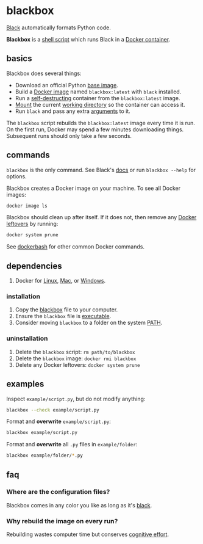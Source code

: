 # blackbox

[Black](https://github.com/psf/black)
automatically formats Python code.

**Blackbox** is a
[shell script](https://en.wikipedia.org/wiki/Shell_script)
which runs Black in a
[Docker container](https://docs.docker.com/get-started/).

## basics

Blackbox does several things:

- Download an official Python
[base image](https://hub.docker.com/_/python).
- Build a
[Docker image](https://docs.docker.com/get-started/)
named `blackbox:latest` with `black` installed.
- Run a
[self-destructing](https://docs.docker.com/engine/reference/run/#clean-up---rm)
container from the `blackbox:latest` image.
- [Mount](https://docs.docker.com/storage/bind-mounts/)
the current
[working directory](https://en.wikipedia.org/wiki/Working_directory)
so the container can access it.
- Run `black` and pass any extra
[arguments](https://en.wikipedia.org/wiki/Command-line_interface#Arguments)
to it.

The `blackbox` script rebuilds the `blackbox:latest` image every time it is run.
On the first run, Docker may spend a few minutes downloading things.
Subsequent runs should only take a few seconds.

## commands

`blackbox` is the only command.
See Black's
[docs](https://black.readthedocs.io/en/stable/installation_and_usage.html#command-line-options)
or run `blackbox --help` for options.

Blackbox creates a Docker image on your machine.
To see all Docker images:
```bash
docker image ls
```

Blackbox should clean up after itself.
If it does not, then remove any
[Docker leftovers](https://docs.docker.com/engine/reference/commandline/system_prune/)
by running:
```bash
docker system prune
```

See
[dockerbash](https://github.com/samkennerly/dockerbash)
for other common Docker commands.

## dependencies

1. Docker for
[Linux](https://docs.docker.com/install/),
[Mac](https://docs.docker.com/v17.12/docker-for-mac/install/),
or
[Windows](https://docs.docker.com/docker-for-windows/install/).

### installation
1. Copy the
[blackbox](blackbox)
file to your computer.
2. Ensure the `blackbox` file is
[executable](https://en.wikipedia.org/wiki/Chmod).
3. Consider moving `blackbox` to a folder on the system
[PATH](https://en.wikipedia.org/wiki/PATH_(variable)).

### uninstallation
1. Delete the `blackbox` script: `rm path/to/blackbox`
2. Delete the `blackbox` image: `docker rmi blackbox`
3. Delete any Docker leftovers: `docker system prune`

## examples

Inspect `example/script.py`, but do not modify anything:
```bash
blackbox --check example/script.py
```

Format and **overwrite** `example/script.py`:
```bash
blackbox example/script.py
```

Format and **overwrite** all `.py` files in `example/folder`:
```bash
blackbox example/folder/*.py
```

## faq

### Where are the configuration files?

Blackbox comes in any color you like as long as it's
[black](https://black.readthedocs.io/en/stable/the_black_code_style.html).

### Why rebuild the image on every run?

Rebuilding wastes computer time but conserves
[cognitive effort](https://en.wikipedia.org/wiki/Don%27t_Make_Me_Think).

